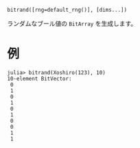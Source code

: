 ```
bitrand([rng=default_rng()], [dims...])
```

ランダムなブール値の `BitArray` を生成します。

# 例

```jldoctest
julia> bitrand(Xoshiro(123), 10)
10-element BitVector:
 0
 1
 0
 1
 0
 1
 0
 0
 1
 1
```
